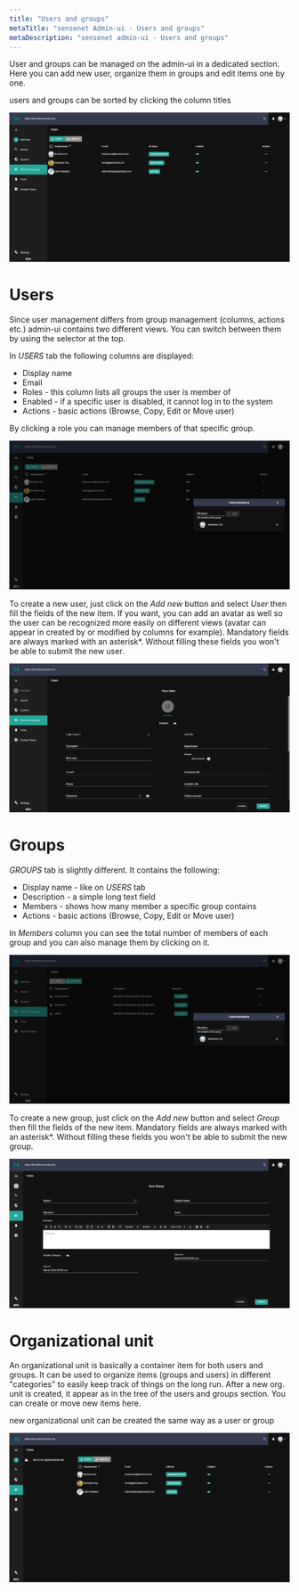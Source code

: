 ```yaml
---
title: "Users and groups"
metaTitle: "sensenet Admin-ui - Users and groups"
metaDescription: "sensenet admin-ui - Users and groups"
---
```


User and groups can be managed on the admin-ui in a dedicated section. Here you can add new user, organize them in groups and edit items one by one.

<note>
users and groups can be sorted by clicking the column titles
</note>

![Users and groups section in admin-ui](./img/usersandgroups_main.png)

# Users

Since user management differs from group management (columns, actions etc.) admin-ui contains two different views. You can switch between them by using the selector at the top.

In *USERS* tab the following columns are displayed:

- Display name
- Email
- Roles - this column lists all groups the user is member of
- Enabled - if a specific user is disabled, it cannot log in to the system
- Actions - basic actions (Browse, Copy, Edit or Move user)

<note>
By clicking a role you can manage members of that specific group.
</note>

![Manage users](./img/userandgroups_users_manage.png)

To create a new user, just click on the *Add new* button and select *User* then fill the fields of the new item. If you want, you can add an avatar as well so the user can be recognized more easily on different views (avatar can appear in created by or modified by columns for example).
Mandatory fields are always marked with an asterisk*. Without filling these fields you won't be able to submit the new user.

![Add user](./img/usersandgroups_newuser.png)

# Groups

*GROUPS* tab is slightly different. It contains the following:

- Display name - like on *USERS* tab
- Description - a simple long text field
- Members - shows how many member a specific group contains
- Actions - basic actions (Browse, Copy, Edit or Move user)

In *Members* column you can see the total number of members of each group and you can also manage them by clicking on it.

![Manage groups](./img/userandgroups_groups_manage.png)

To create a new group, just click on the *Add new* button and select *Group* then fill the fields of the new item.
Mandatory fields are always marked with an asterisk*. Without filling these fields you won't be able to submit the new group.

![Add group](./img/usersandgroups_newgroup.png)

# Organizational unit

An organizational unit is basically a container item for both users and groups. It can be used to organize items (groups and users) in different "categories" to easily keep track of things on the long run. After a new org. unit is created, it appear as in the tree of the users and groups section. You can create or move new items here.

<note>
new organizational unit can be created the same way as a user or group
</note>

![Organizational unit](./img/usersandgroups_orgunit_tree.png)



